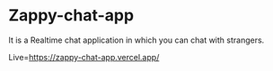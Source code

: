 # Zappy-chat-app
It is a Realtime chat application in which you can chat with strangers.


Live=<https://zappy-chat-app.vercel.app/>
